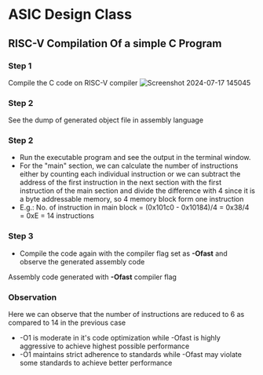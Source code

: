 # ASIC Design Class
## RISC-V Compilation Of a simple C Program
### Step 1
Compile the C code on RISC-V compiler
![Screenshot 2024-07-17 145045](https://github.com/user-attachments/assets/1440d896-d10e-4be8-84a3-2274caaeefb3)
### Step 2
See the dump of generated object file in assembly language

### Step 2
* Run the executable program and see the output in the terminal window.
* For the "main" section, we can calculate the number of instructions either by counting each individual instruction or we can subtract the address of the first instruction in the next section with the first instruction of the main section and divide the difference with 4 since it is a byte addressable memory, so 4 memory block form one instruction
* E.g.: No. of instruction in main block = (0x101c0 - 0x10184)/4 = 0x38/4 = 0xE = 14 instructions

### Step 3
* Compile the code again with the compiler flag set as **-Ofast** and observe the generated assembly code

Assembly code generated with **-Ofast** compiler flag

### Observation
Here we can observe that the number of instructions are reduced to 6 as compared to 14 in the previous case
* -O1 is moderate in it's code optimization while -Ofast is highly aggressive to achieve highest possible performance
* -O1 maintains strict adherence to standards while -Ofast may violate some standards to achieve better performance



